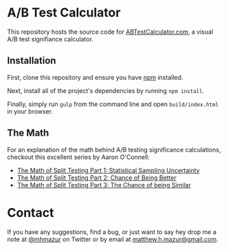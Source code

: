 # A/B Test Calculator

This repository hosts the source code for [ABTestCalculator.com](http://www.abtestcalculator.com), a visual A/B test signifiance calculator.

## Installation

First, clone this repository and ensure you have [npm](https://github.com/npm/npm) installed.

Next, install all of the project's dependencies by running `npm install`.

Finally, simply run `gulp` from the command line and open `build/index.html` in your browser.

## The Math

For an explanation of the math behind A/B testing significance calculations, checkout this excellent series by Aaron O'Connell:

* [The Math of Split Testing Part 1: Statistical Sampling Uncertainty](http://blog.42floors.com/math-split-testing-part-1-statistical-sampling-uncertainty/)
* [The Math of Split Testing Part 2: Chance of Being Better](http://blog.42floors.com/math-split-testing-part-2-chance-better/)
* [The Math of Split Testing Part 3: The Chance of being Similar](http://blog.42floors.com/math-split-testing-part-3-chance-similar/)

# Contact

If you have any suggestions, find a bug, or just want to say hey drop me a note at  [@mhmazur](https://twitter.com/mhmazur) on Twitter or by email at matthew.h.mazur@gmail.com.
